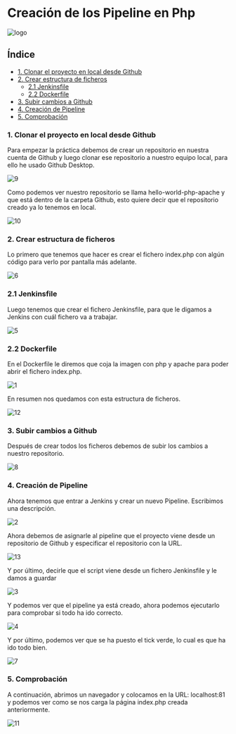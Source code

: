 # Creación de los Pipeline en Php

![logo](https://github.com/Regnierd/Jenkins/blob/main/DespliegueAppJenkins/img/logo.png)

## Índice

- <a href="#1">1. Clonar el proyecto en local desde Github </a>
- <a href="#2">2. Crear estructura de ficheros </a>
    - <a href="#2.1">2.1 Jenkinsfile </a>
    - <a href="#2.2">2.2 Dockerfile </a>
- <a href="#3">3. Subir cambios a Github </a>
- <a href="#4">4. Creación de Pipeline </a>
- <a href="#5">5. Comprobación </a>

<a name="1"></a>

### 1. Clonar el proyecto en local desde Github
Para empezar la práctica debemos de crear un repositorio en nuestra cuenta de Github y luego clonar ese repositorio a nuestro equipo local, para ello he usado Github Desktop.

![9](https://github.com/Regnierd/Jenkins/blob/main/DespliegueAppJenkins/img/9.PNG)

Como podemos ver nuestro repositorio se llama hello-world-php-apache y que está dentro de la carpeta Github, esto quiere decir que el repositorio creado ya lo tenemos en local.

![10](https://github.com/Regnierd/Jenkins/blob/main/DespliegueAppJenkins/img/10.PNG)

<a name="2"></a>

### 2. Crear estructura de ficheros
Lo primero que tenemos que hacer es crear el fichero index.php con algún código para verlo por pantalla más adelante.

![6](https://github.com/Regnierd/Jenkins/blob/main/DespliegueAppJenkins/img/6.PNG)

<a name="2.1"></a>

### 2.1 Jenkinsfile
Luego tenemos que crear el fichero Jenkinsfile, para que le digamos a Jenkins con cuál fichero va a trabajar. 

![5](https://github.com/Regnierd/Jenkins/blob/main/DespliegueAppJenkins/img/5.PNG)

<a name="2.2"></a>

### 2.2 Dockerfile

En el Dockerfile le diremos que coja la imagen con php y apache para poder abrir el fichero index.php.

![1](https://github.com/Regnierd/Jenkins/blob/main/DespliegueAppJenkins/img/1.PNG)

En resumen nos quedamos con esta estructura de ficheros.

![12](https://github.com/Regnierd/Jenkins/blob/main/DespliegueAppJenkins/img/12.PNG)

<a name="3"></a>

### 3. Subir cambios a Github
Después de crear todos los ficheros debemos de subir los cambios a nuestro repositorio.

![8](https://github.com/Regnierd/Jenkins/blob/main/DespliegueAppJenkins/img/8.PNG)

<a name="4"></a>

### 4. Creación de Pipeline
Ahora tenemos que entrar a Jenkins y crear un nuevo Pipeline. Escribimos una descripción.

![2](https://github.com/Regnierd/Jenkins/blob/main/DespliegueAppJenkins/img/2.png)

Ahora debemos de asignarle al pipeline que el proyecto viene desde un repositorio de Github y especificar el repositorio con la URL.

![13](https://github.com/Regnierd/Jenkins/blob/main/DespliegueAppJenkins/img/13.PNG)

Y por último, decirle que el script viene desde un fichero Jenkinsfile y le damos a guardar

![3](https://github.com/Regnierd/Jenkins/blob/main/DespliegueAppJenkins/img/3.png)

Y podemos ver que el pipeline ya está creado, ahora podemos ejecutarlo para comprobar si todo ha ido correcto.

![4](https://github.com/Regnierd/Jenkins/blob/main/DespliegueAppJenkins/img/4.png)

Y por último, podemos ver que se ha puesto el tick verde, lo cual es que ha ido todo bien.

![7](https://github.com/Regnierd/Jenkins/blob/main/DespliegueAppJenkins/img/7.PNG)

<a name="5"></a>

### 5. Comprobación
A continuación, abrimos un navegador y colocamos en la URL: localhost:81 y podemos ver como se nos carga la página index.php creada anteriormente.

![11](https://github.com/Regnierd/Jenkins/blob/main/DespliegueAppJenkins/img/11.PNG)




